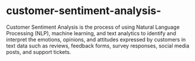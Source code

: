 # customer-sentiment-analysis-
Customer Sentiment Analysis is the process of using Natural Language Processing (NLP), machine learning, and text analytics to identify and interpret the emotions, opinions, and attitudes expressed by customers in text data such as reviews, feedback forms, survey responses, social media posts, and support tickets.
